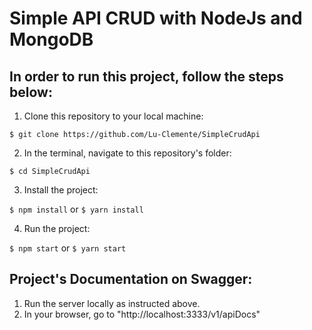 # Simple API CRUD with NodeJs and MongoDB

## In order to run this project, follow the steps below:

1. Clone this repository to your local machine:

`$ git clone https://github.com/Lu-Clemente/SimpleCrudApi`

2. In the terminal, navigate to this repository's folder:

`$ cd SimpleCrudApi`

3. Install the project:

`$ npm install` or `$ yarn install`

4. Run the project:

`$ npm start` or `$ yarn start`

## Project's Documentation on Swagger:

1. Run the server locally as instructed above.
2. In your browser, go to "http://localhost:3333/v1/apiDocs"